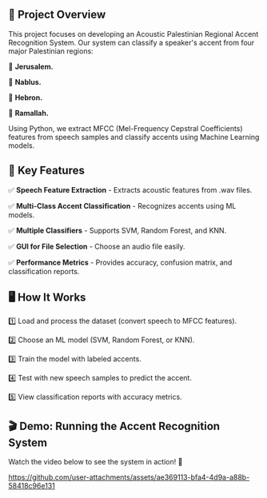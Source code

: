 ## 📝 Project Overview
This project focuses on developing an Acoustic Palestinian Regional Accent Recognition System. 
Our system can classify a speaker's accent from four major Palestinian regions:

🔹 **Jerusalem.** 

🔹 **Nablus.** 

🔹 **Hebron.**

🔹 **Ramallah.**


Using Python, we extract MFCC (Mel-Frequency Cepstral Coefficients) features from speech samples and classify accents using Machine Learning models.<br/>



## 🚀 Key Features
✅ **Speech Feature Extraction** - Extracts acoustic features from .wav files.

✅ **Multi-Class Accent Classification** - Recognizes accents using ML models.

✅ **Multiple Classifiers** - Supports SVM, Random Forest, and KNN.

✅ **GUI for File Selection** - Choose an audio file easily.

✅ **Performance Metrics** - Provides accuracy, confusion matrix, and classification reports.


## 🖥️ How It Works
1️⃣ Load and process the dataset (convert speech to MFCC features).

2️⃣ Choose an ML model (SVM, Random Forest, or KNN).

3️⃣ Train the model with labeled accents.

4️⃣ Test with new speech samples to predict the accent.

5️⃣ View classification reports with accuracy metrics.

## 🎬 Demo: Running the Accent Recognition System
Watch the video below to see the system in action! 🚀

https://github.com/user-attachments/assets/ae369113-bfa4-4d9a-a88b-58418c96e131

